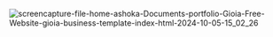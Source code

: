 ![screencapture-file-home-ashoka-Documents-portfolio-Gioia-Free-Website-gioia-business-template-index-html-2024-10-05-15_02_26](https://github.com/user-attachments/assets/90bd7db3-ef67-45f1-8775-6019a071bce1)
